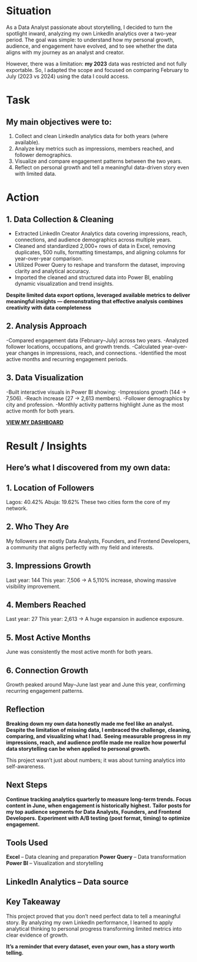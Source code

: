 

# Situation
As a Data Analyst passionate about storytelling, I decided to turn the spotlight inward, analyzing my own LinkedIn analytics over a two-year period.
The goal was simple: to understand how my personal growth, audience, and engagement have evolved, and to see whether the data aligns with my journey as an analyst and creator.

However, there was a limitation: **my 2023** data was restricted and not fully exportable.
So, I adapted the scope and focused on comparing February to July (2023 vs 2024) using the data I could access.

# Task
## My main objectives were to:
1. Collect and clean LinkedIn analytics data for both years (where available).
2. Analyze key metrics such as impressions, members reached, and follower demographics.
3. Visualize and compare engagement patterns between the two years.
4. Reflect on personal growth and tell a meaningful data-driven story even with limited data.

# Action
## 1. Data Collection & Cleaning
- Extracted LinkedIn Creator Analytics data covering impressions, reach, connections, and audience demographics across multiple years.
- Cleaned and standardized 2,000+ rows of data in Excel, removing duplicates, 500 nulls, formatting timestamps, and aligning columns for year-over-year comparison.
- Utilized Power Query to reshape and transform the dataset, improving clarity and analytical accuracy.
- Imported the cleaned and structured data into Power BI, enabling dynamic visualization and trend insights.

**Despite limited data export options, leveraged available metrics to deliver meaningful insights — demonstrating that effective analysis combines creativity with data completeness**

## 2. Analysis Approach
-Compared engagement data (February–July) across two years.
-Analyzed follower locations, occupations, and growth trends.
-Calculated year-over-year changes in impressions, reach, and connections.
-Identified the most active months and recurring engagement periods.

## 3. Data Visualization
-Built interactive visuals in Power BI showing:
-Impressions growth (144 → 7,506).
-Reach increase (27 → 2,613 members).
-Follower demographics by city and profession.
-Monthly activity patterns highlight June as the most active month for both years.

**[VIEW MY DASHBOARD](https://app.powerbi.com/view?r=eyJrIjoiMThhZmYyNDgtM2Q2NS00NDczLWFlMTktODE5ZTdhM2UxOTgzIiwidCI6ImZjY2Y0MmRmLTE2ZDktNGU4Ny1hNmUwLWU0OTYyMjAxN2Y3NCJ9)**

# Result / Insights
## Here’s what I discovered from my own data:
## 1. Location of Followers
Lagos: 40.42%
Abuja: 19.62%
These two cities form the core of my network.

## 2. Who They Are
My followers are mostly Data Analysts, Founders, and Frontend Developers, a community that aligns perfectly with my field and interests.

## 3. Impressions Growth
Last year: 144
This year: 7,506
→ A 5,110% increase, showing massive visibility improvement.

## 4. Members Reached
Last year: 27
This year: 2,613
→ A huge expansion in audience exposure.

## 5. Most Active Months
June was consistently the most active month for both years.

## 6. Connection Growth
Growth peaked around May–June last year and June this year, confirming recurring engagement patterns.

## Reflection

**Breaking down my own data honestly made me feel like an analyst.**
**Despite the limitation of missing data, I embraced the challenge, cleaning, comparing, and visualizing what I had.**
**Seeing measurable progress in my impressions, reach, and audience profile made me realize how powerful data storytelling can be when applied to personal growth.**

This project wasn’t just about numbers; it was about turning analytics into self-awareness.

## Next Steps
**Continue tracking analytics quarterly to measure long-term trends.**
**Focus content in June, when engagement is historically highest.**
**Tailor posts for my top audience segments for Data Analysts, Founders, and Frontend Developers.**
**Experiment with A/B testing (post format, timing) to optimize engagement.**

## Tools Used
**Excel** – Data cleaning and preparation
**Power Query** – Data transformation
**Power BI** – Visualization and storytelling

## LinkedIn Analytics – Data source

## Key Takeaway

This project proved that you don’t need perfect data to tell a meaningful story.
By analyzing my own LinkedIn performance, I learned to apply analytical thinking to personal progress transforming limited metrics into clear evidence of growth.

**It’s a reminder that every dataset, even your own, has a story worth telling.**

